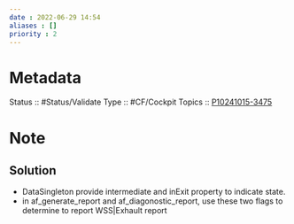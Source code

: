 ```yaml
---
date : 2022-06-29 14:54
aliases : []
priority : 2
---
```

# Metadata
Status :: #Status/Validate 
Type :: #CF/Cockpit 
Topics :: [P10241015-3475]()
# Note
## Solution
* DataSingleton provide intermediate and inExit property to indicate state.
* in af_generate_report and af_diagonostic_report, use these two flags to determine to report WSS|Exhault report
